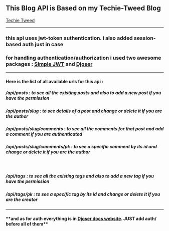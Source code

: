 <h2>This Blog API is Based on my Techie-Tweed Blog</h2> <a href="https://techie-tweed.herokuapp.com">Techie Tweed</a><br><hr>

<h3>this api uses jwt-token authentication. i also added session-based auth just in case</h3>
<h3>for handling authentication/authorization i used two awesome packages : <a href="https://django-rest-framework-simplejwt.readthedocs.io/en/latest/">Simple JWT</a> and <a href="https://djoser.readthedocs.io/en/latest/introduction.html">Djoser</a></h3>
<hr>
<h4>Here is the list of all available urls for this api :</h4>
<h5> /api/posts : to see all the existing posts and also to add a new post if you have the permission</h5>
<h5> /api/posts/slug : to see details of a post and change or delete it if you are the author</h5>
<h5> /api/posts/slug/comments : to see all the comments for that post and add a comment if you are authenticated</h5>
<h5> /api/posts/slug/comments/pk : to see a specific comment by its id and change or delete it if you are the author</h5><br>
<h5> /api/tags : to see all the existing tags and also to add a new tag if you have the permission </h5>
<h5> /api/tags/pk : to see a specific tag by its id and change or delete it if you are the creator </h5><hr>
<h4>**and as for auth everything is in <a href="https://djoser.readthedocs.io/en/latest/getting_started.html#available-endpoints">Djoser docs website</a>. <bold>JUST add auth/ before all of them**</bold></h4>
